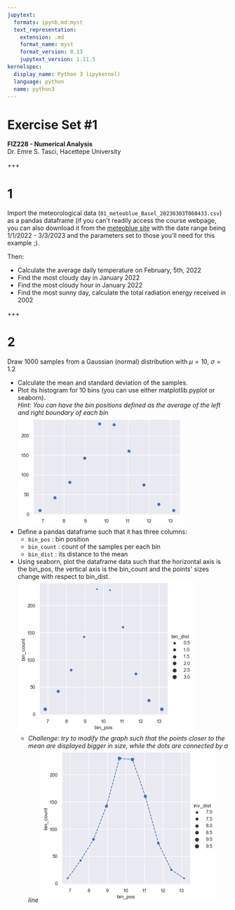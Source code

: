 ```yaml
---
jupytext:
  formats: ipynb,md:myst
  text_representation:
    extension: .md
    format_name: myst
    format_version: 0.13
    jupytext_version: 1.11.5
kernelspec:
  display_name: Python 3 (ipykernel)
  language: python
  name: python3
---
```


# Exercise Set #1
**FIZ228 - Numerical Analysis**  
Dr. Emre S. Tasci, Hacettepe University

+++

# 1
Import the meteorological data (`01_meteoblue_Basel_20230303T060433.csv`) as a pandas dataframe (if you can't readily access the course webpage, you can also download it from the [meteoblue site](https://www.meteoblue.com/en/weather/archive/export) with the date range being 1/1/2022 - 3/3/2023 and the parameters set to those you'll need for this example ;).

Then:

* Calculate the average daily temperature on February, 5th, 2022
* Find the most cloudy day in January 2022
* Find the most cloudy hour in January 2022
* Find the most sunny day, calculate the total radiation energy received in 2002

+++

# 2

Draw 1000 samples from a Gaussian (normal) distribution with $\mu =  10$, $\sigma = 1.2$

* Calculate the mean and standard deviation of the samples.  
* Plot its histogram for 10 bins (you can use either matplotlib.pyplot or seaborn).  
    _Hint: You can have the bin positions defined as the average of the left and right boundary of each bin_
    ![Exercises_01_histgraph.png](imgs/Exercises_01_histgraph.png)
* Define a pandas dataframe such that it has three columns:  
    * `bin_pos` : bin position
    * `bin_count` : count of the samples per each bin
    * `bin_dist` : its distance to the mean
* Using seaborn, plot the dataframe data such that the horizontal axis is the bin_pos, the vertical axis is the bin_count and the points' sizes change with respect to bin_dist.
    ![Exercises_01_histgraph_with_size.png](imgs/Exercises_01_histgraph_with_size.png)
    * _Challenge: try to modify the graph such that the points closer to the mean are displayed bigger in size, while the dots are connected by a line_
    ![Exercises_01_histgraph_with_invsize.png](imgs/Exercises_01_histgraph_with_invsize.png)

```{code-cell} ipython3

```
